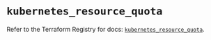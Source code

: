 # `kubernetes_resource_quota`

Refer to the Terraform Registry for docs: [`kubernetes_resource_quota`](https://registry.terraform.io/providers/hashicorp/kubernetes/2.34.0/docs/resources/resource_quota).
